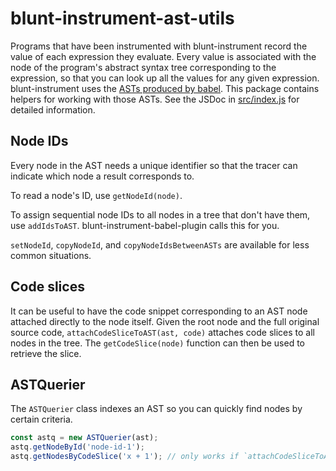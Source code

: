 # blunt-instrument-ast-utils

Programs that have been instrumented with blunt-instrument record the value of each expression they evaluate.
Every value is associated with the node of the program's abstract syntax tree corresponding to the expression, so that you can look up all the values for any given expression.
blunt-instrument uses the [ASTs produced by babel][babel-ast].
This package contains helpers for working with those ASTs.
See the JSDoc in [src/index.js](src/index.js) for detailed information.

## Node IDs

Every node in the AST needs a unique identifier so that the tracer can indicate which node a result corresponds to.

To read a node's ID, use `getNodeId(node)`.

To assign sequential node IDs to all nodes in a tree that don't have them, use `addIdsToAST`.
blunt-instrument-babel-plugin calls this for you.

`setNodeId`, `copyNodeId`, and `copyNodeIdsBetweenASTs` are available for less common situations.

## Code slices

It can be useful to have the code snippet corresponding to an AST node attached directly to the node itself.
Given the root node and the full original source code, `attachCodeSliceToAST(ast, code)` attaches code slices to all nodes in the tree.
The `getCodeSlice(node)` function can then be used to retrieve the slice.

## ASTQuerier

The `ASTQuerier` class indexes an AST so you can quickly find nodes by certain criteria.

```javascript
const astq = new ASTQuerier(ast);
astq.getNodeById('node-id-1');
astq.getNodesByCodeSlice('x + 1'); // only works if `attachCodeSliceToAST` was used before creating the querier
```

[babel-ast]: https://github.com/jamiebuilds/babel-handbook/blob/master/translations/en/plugin-handbook.md#toc-asts

